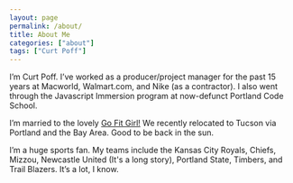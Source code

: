 ```yaml
---
layout: page
permalink: /about/
title: About Me
categories: ["about"]
tags: ["Curt Poff"]
---
```


I’m Curt Poff. I’ve worked as a producer/project manager for the past 15 years at Macworld, Walmart.com, and Nike (as a contractor). I also went through the Javascript Immersion program at now-defunct Portland Code School.

I’m married to the lovely [Go Fit Girl!](http://gofitgirl.com) We recently relocated to Tucson via Portland and  the Bay Area. Good to be back in the sun.

I’m a huge sports fan. My teams include the Kansas City Royals, Chiefs, Mizzou, Newcastle United (It's a long story), Portland State, Timbers, and Trail Blazers. It’s a lot, I know.
